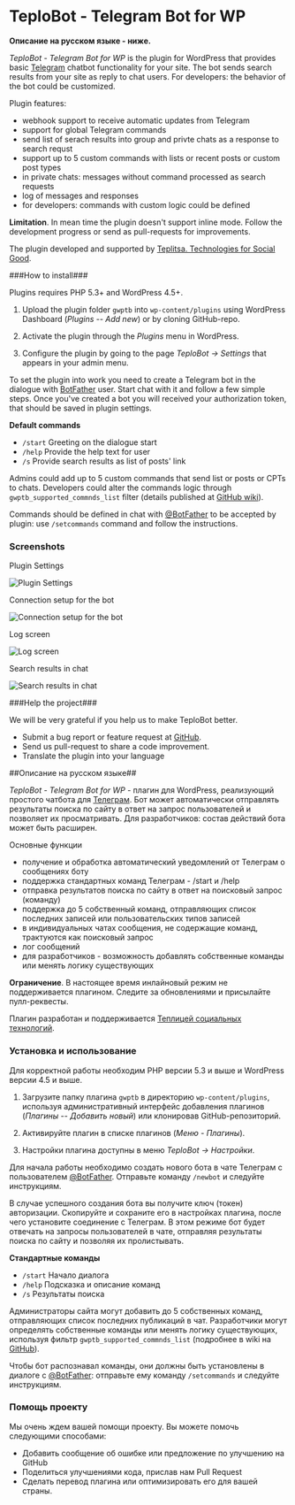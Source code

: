 # TeploBot - Telegram Bot for WP

**Описание на русском языке - ниже.**

*TeploBot - Telegram Bot for WP* is the plugin for WordPress that provides basic [Telegram](https://telegram.org/) chatbot functionality for your site. The bot sends search results from your site as reply to chat users. For developers: the behavior of the bot could be customized.

Plugin features:

* webhook support to receive automatic updates from Telegram
* support for global Telegram commands
* send list of serach results into group and privte chats as a response to search requst
* support up to 5 custom commands with lists or recent posts or custom post types
* in private chats: messages without command processed as search requests 
* log of messages and responses
* for developers: commands with custom logic could be defined

**Limitation**. In mean time the plugin doesn't support inline mode. Follow the development progress or send as pull-requests for improvements.

The plugin developed and supported by [Teplitsa. Technologies for Social Good](https://te-st.ru/).

###How to install###

Plugins requires PHP 5.3+ and WordPress 4.5+.

1. Upload the plugin folder `gwptb` into `wp-content/plugins` using WordPress Dashboard (_Plugins -- Add new_) or by cloning GitHub-repo.

2. Activate the plugin through the _Plugins_ menu in WordPress.

3. Configure the plugin by going to the page _TeploBot -> Settings_ that appears in your admin menu.

To set the plugin into work you need to create a Telegram bot in the dialogue with <a href="https://telegram.me/botfather" target="_blank">BotFather</a> user. Start chat with it and follow a few simple steps. Once you've created a bot you will received your authorization token, that should be saved in plugin settings.

**Default commands**

* `/start` Greeting on the dialogue start
* `/help` Provide the help text for user
* `/s` Provide search results as list of posts' link

Admins could add up to 5 custom commands that send list or posts or CPTs to chats. Developers could alter the commands logic through `gwptb_supported_commnds_list` filter (details published at [GitHub wiki](https://github.com/Teplitsa/TeploBot)).

Commands should be defined in chat with [@BotFather](https://telegram.me/botfather) to be accepted by plugin: use `/setcommands` command and follow the instructions. 

### Screenshots ###

Plugin Settings

![Plugin Settings](https://itv.te-st.ru/wp-content/uploads/gwptb-screenshot-1.png)

Connection setup for the bot

![Connection setup for the bot](https://itv.te-st.ru/wp-content/uploads/gwptb-screenshot-2.png)

Log screen

![Log screen](https://itv.te-st.ru/wp-content/uploads/gwptb-screenshot-3.png)

Search results in chat

![Search results in chat](https://itv.te-st.ru/wp-content/uploads/gwptb-screenshot-4.png)


###Help the project###

We will be very grateful if you help us to make TeploBot better.

* Submit a bug report or feature request at [GitHub](https://github.com/Teplitsa/TeploBot/issues).
* Send us pull-request to share a code improvement.
* Translate the plugin into your language


##Описание на русском языке##

*TeploBot - Telegram Bot for WP* - плагин для WordPress, реализующий простого чатбота для [Телеграм](https://telegram.org/). Бот может автоматически отправлять результаты поиска по сайту в ответ на запрос пользователей и позволяет их просматривать. Для разработчиков: состав действий бота может быть расширен. 

Основные функции

* получение и обработка автоматический уведомлений от Телеграм о сообщениях боту
* поддержка стандартных команд Телеграм - /start и /help
* отправка результатов поиска по сайту в ответ на поисковый запрос (команду)
* поддержка до 5 собственный команд, отправляющих список последних записей или пользовательских типов записей
* в индивидуальных чатах сообщения, не содержащие команд, трактуются как поисковый запрос 
* лог сообщений
* для разработчиков - возможность добавлять собственные команды или менять логику существующих

**Ограничение**. В настоящее время инлайновый режим не поддерживается плагином. Следите за обновлениями и присылайте пулл-реквесты.

Плагин разработан и поддерживается [Теплицей социальных технологий](https://te-st.ru/).

### Установка и использование ###

Для корректной работы необходим PHP версии 5.3 и выше и WordPress версии 4.5 и выше.

1. Загрузите папку плагина `gwptb` в директорию `wp-content/plugins`, используя административный интерфейс добавления плагинов (_Плагины -- Добавить новый_)
или клонировав GitHub-репозиторий.

2. Активируйте плагин в списке плагинов (_Меню - Плагины_).

3. Настройки плагина доступны в меню _TeploBot -> Настройки_. 

Для начала работы необходимо создать нового бота в чате Телеграм с пользователем [@BotFather](https://telegram.me/botfather). Отправьте команду `/newbot` и следуйте инструкциям.

В случае успешного создания бота вы получите ключ (токен) авторизации. Скопируйте и сохраните его в настройках плагина, после чего установите соединение с Телеграм. В этом режиме бот будет отвечать на запросы пользователей в чате, отправляя результаты поиска по сайту и позволяя их пролистывать. 

**Стандартные команды**

* `/start` Начало диалога
* `/help`  Подсказка и описание команд
* `/s`  Результаты поиска

Администраторы сайта могут добавить до 5 собственных команд, отправляющих список последних публикаций в чат. Разработчики могут определять собственные команды или менять логику существующих, используя фильтр `gwptb_supported_commnds_list` (подробнее в wiki на [GitHub](https://github.com/Teplitsa/TeploBot)).

Чтобы бот распознавал команды, они должны быть установлены в диалоге с [@BotFather](https://telegram.me/botfather): отправьте ему команду `/setcommands` и следуйте инструкциям. 

### Помощь проекту ###

Мы очень ждем вашей помощи проекту. Вы можете помочь следующими способами:

* Добавить сообщение об ошибке или предложение по улучшению на GitHub
* Поделиться улучшениями кода, прислав нам Pull Request
* Сделать перевод плагина или оптимизировать его для вашей страны.
